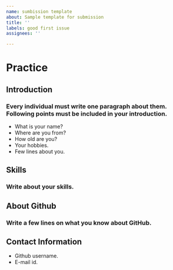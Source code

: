 ```yaml
---
name: sumbission template
about: Sample template for submission
title: ''
labels: good first issue
assignees: ''

---
```


# Practice
## Introduction 
### Every individual must write one paragraph about them. Following points must be included in your introduction. 
- What is your name?
- Where are you from?
- How old are you?
- Your hobbies.
- Few lines about you.
## Skills
### Write about your skills.
## About Github
### Write a few lines on what you know about GitHub.
## Contact Information
- Github username.
- E-mail id.
